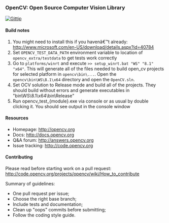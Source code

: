 ### OpenCV: Open Source Computer Vision Library

[![Gittip](http://img.shields.io/gittip/OpenCV.png)](https://www.gittip.com/OpenCV/)

#### Build notes

1. You might need to install this if you havenâ€™t already: http://www.microsoft.com/en-US/download/details.aspx?id=40784
2. Set ```OPENCV_TEST_DATA_PATH``` environment variable to location of ```opencv_extra/testdata``` to get tests work correctly
3. Go to ```platforms/winrt``` and execute ```>> setup_winrt.bat "WS" "8.1" "x64"```. 
This will generate all of the files needed to build open_cv projects for selected platform in ```opencv\bin\...```. Open the ```opencv\bin\WS\8.1\x64``` directory and open the ```OpenCV.sln```.
4. Set OCV solution to Release mode and build all of the projects. They should build without errors and generate executables in "bin\WS\8.1\x64\bin\Release\"
5. Run opencv_test_{module}.exe via console or as usual by double clicking it. You should see output in the console window

#### Resources

* Homepage: <http://opencv.org>
* Docs: <http://docs.opencv.org>
* Q&A forum: <http://answers.opencv.org>
* Issue tracking: <http://code.opencv.org>

#### Contributing

Please read before starting work on a pull request: <http://code.opencv.org/projects/opencv/wiki/How_to_contribute>

Summary of guidelines:

* One pull request per issue;
* Choose the right base branch;
* Include tests and documentation;
* Clean up "oops" commits before submitting;
* Follow the coding style guide.
